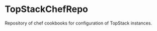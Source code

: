 TopStackChefRepo
================

Repository of chef cookbooks for configuration of TopStack instances.
